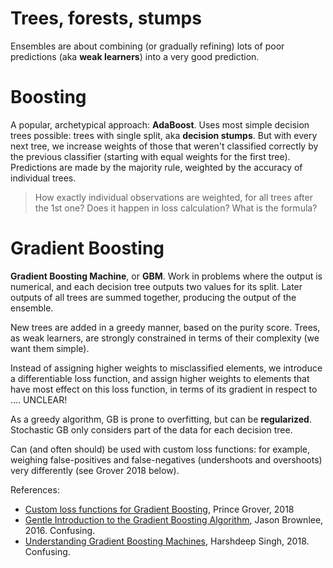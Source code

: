 # Trees, forests, stumps

Ensembles are about combining (or gradually refining) lots of poor predictions (aka **weak learners**) into a very good prediction.

# Boosting

A popular, archetypical approach: **AdaBoost**. Uses most simple decision trees possible: trees with single split, aka **decision stumps**. But with every next tree, we increase weights of those that weren't classified correctly by the previous classifier (starting with equal weights for the first tree). Predictions are made by the majority rule, weighted by the accuracy of individual trees.

> How exactly individual observations are weighted, for all trees after the 1st one? Does it happen in loss calculation? What is the formula?

# Gradient Boosting

**Gradient Boosting Machine**, or **GBM**. Work in problems where the output is numerical, and each decision tree outputs two values for its split. Later outputs of all trees are summed together, producing the output of the ensemble.

New trees are added in a greedy manner, based on the purity score. Trees, as weak learners, are strongly constrained in terms of their complexity (we want them simple).

Instead of assigning higher weights to misclassified elements, we introduce a differentiable loss function, and assign higher weights to elements that have most effect on this loss function, in terms of its gradient in respect to .… UNCLEAR!

As a greedy algorithm, GB is prone to overfitting, but can be **regularized**. Stochastic GB only considers part of the data for each decision tree. 

Can (and often should) be used with custom loss functions: for example, weighing false-positives and false-negatives (undershoots and overshoots) very differently (see Grover 2018 below).

References:
* [Custom loss functions for Gradient Boosting](https://towardsdatascience.com/custom-loss-functions-for-gradient-boosting-f79c1b40466d), Prince Grover, 2018
* [Gentle Introduction to the Gradient Boosting Algorithm](https://machinelearningmastery.com/gentle-introduction-gradient-boosting-algorithm-machine-learning/), Jason Brownlee, 2016. Confusing.
* [Understanding Gradient Boosting Machines](https://towardsdatascience.com/understanding-gradient-boosting-machines-9be756fe76ab),  Harshdeep Singh, 2018. Confusing.
